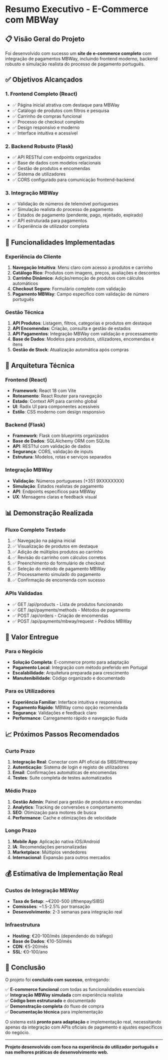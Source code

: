 # Resumo Executivo - E-Commerce com MBWay

## 📋 Visão Geral do Projeto

Foi desenvolvido com sucesso um **site de e-commerce completo** com integração de pagamentos MBWay, incluindo frontend moderno, backend robusto e simulação realista do processo de pagamento português.

## ✅ Objetivos Alcançados

### 1. Frontend Completo (React)
- ✅ Página inicial atrativa com destaque para MBWay
- ✅ Catálogo de produtos com filtros e pesquisa
- ✅ Carrinho de compras funcional
- ✅ Processo de checkout completo
- ✅ Design responsivo e moderno
- ✅ Interface intuitiva e acessível

### 2. Backend Robusto (Flask)
- ✅ API RESTful com endpoints organizados
- ✅ Base de dados com modelos relacionais
- ✅ Gestão de produtos e encomendas
- ✅ Sistema de utilizadores
- ✅ CORS configurado para comunicação frontend-backend

### 3. Integração MBWay
- ✅ Validação de números de telemóvel portugueses
- ✅ Simulação realista do processo de pagamento
- ✅ Estados de pagamento (pendente, pago, rejeitado, expirado)
- ✅ API estruturada para pagamentos
- ✅ Experiência de utilizador completa

## 🎯 Funcionalidades Implementadas

### Experiência do Cliente
1. **Navegação Intuitiva**: Menu claro com acesso a produtos e carrinho
2. **Catálogo Rico**: Produtos com imagens, preços, avaliações e descontos
3. **Carrinho Dinâmico**: Adição/remoção de produtos com cálculos automáticos
4. **Checkout Seguro**: Formulário completo com validação
5. **Pagamento MBWay**: Campo específico com validação de número português

### Gestão Técnica
1. **API Produtos**: Listagem, filtros, categorias e produtos em destaque
2. **API Encomendas**: Criação, consulta e gestão de estados
3. **API Pagamentos**: Integração MBWay com validação e processamento
4. **Base de Dados**: Modelos para produtos, utilizadores, encomendas e itens
5. **Gestão de Stock**: Atualização automática após compras

## 🔧 Arquitetura Técnica

### Frontend (React)
- **Framework**: React 18 com Vite
- **Roteamento**: React Router para navegação
- **Estado**: Context API para carrinho global
- **UI**: Radix UI para componentes acessíveis
- **Estilo**: CSS moderno com design responsivo

### Backend (Flask)
- **Framework**: Flask com blueprints organizados
- **Base de Dados**: SQLAlchemy ORM com SQLite
- **API**: RESTful com validação de dados
- **Segurança**: CORS, validação de inputs
- **Estrutura**: Modelos, rotas e serviços separados

### Integração MBWay
- **Validação**: Números portugueses (+351 9XXXXXXXX)
- **Simulação**: Estados realistas de pagamento
- **API**: Endpoints específicos para MBWay
- **UX**: Mensagens claras e feedback visual

## 📊 Demonstração Realizada

### Fluxo Completo Testado
1. ✅ Navegação na página inicial
2. ✅ Visualização de produtos em destaque
3. ✅ Adição de múltiplos produtos ao carrinho
4. ✅ Revisão do carrinho com cálculos corretos
5. ✅ Preenchimento do formulário de checkout
6. ✅ Seleção do método de pagamento MBWay
7. ✅ Processamento simulado do pagamento
8. ✅ Confirmação de encomenda com sucesso

### APIs Validadas
- ✅ GET /api/products - Lista de produtos funcionando
- ✅ GET /api/payments/methods - Métodos de pagamento
- ✅ POST /api/orders - Criação de encomendas
- ✅ POST /api/payments/mbway/request - Pedidos MBWay

## 🚀 Valor Entregue

### Para o Negócio
- **Solução Completa**: E-commerce pronto para adaptação
- **Pagamento Local**: Integração com método preferido em Portugal
- **Escalabilidade**: Arquitetura preparada para crescimento
- **Manutenibilidade**: Código organizado e documentado

### Para os Utilizadores
- **Experiência Familiar**: Interface intuitiva e responsiva
- **Pagamento Rápido**: MBWay como opção recomendada
- **Segurança**: Validações e feedback claro
- **Performance**: Carregamento rápido e navegação fluida

## 📈 Próximos Passos Recomendados

### Curto Prazo
1. **Integração Real**: Conectar com API oficial da SIBS/ifthenpay
2. **Autenticação**: Sistema de login e registo de utilizadores
3. **Email**: Confirmações automáticas de encomendas
4. **Testes**: Suite completa de testes automatizados

### Médio Prazo
1. **Gestão Admin**: Painel para gestão de produtos e encomendas
2. **Analytics**: Tracking de conversões e comportamento
3. **SEO**: Otimização para motores de busca
4. **Performance**: Cache e otimizações de velocidade

### Longo Prazo
1. **Mobile App**: Aplicação nativa iOS/Android
2. **IA**: Recomendações personalizadas
3. **Marketplace**: Múltiplos vendedores
4. **Internacional**: Expansão para outros mercados

## 💰 Estimativa de Implementação Real

### Custos de Integração MBWay
- **Taxa de Setup**: ~€200-500 (ifthenpay/SIBS)
- **Comissões**: ~1.5-2.5% por transação
- **Desenvolvimento**: 2-3 semanas para integração real

### Infraestrutura
- **Hosting**: €20-100/mês (dependendo do tráfego)
- **Base de Dados**: €10-50/mês
- **CDN**: €5-20/mês
- **SSL**: €0-100/ano

## 🎉 Conclusão

O projeto foi **concluído com sucesso**, entregando:

✅ **E-commerce funcional** com todas as funcionalidades essenciais  
✅ **Integração MBWay simulada** com experiência realista  
✅ **Código bem estruturado** e documentado  
✅ **Demonstração completa** do fluxo de compra  
✅ **Documentação técnica** para implementação  

O sistema está **pronto para adaptação** e implementação real, necessitando apenas da integração com APIs oficiais de pagamento e ajustes específicos do negócio.

---

**Projeto desenvolvido com foco na experiência do utilizador português e nas melhores práticas de desenvolvimento web.**

